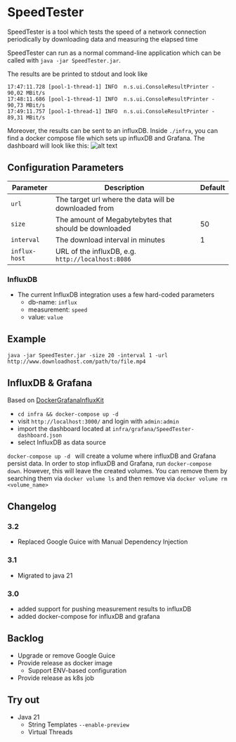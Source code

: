 # SpeedTester

SpeedTester is a tool which tests the speed of a network connection periodically by downloading data and measuring the elapsed time

SpeedTester can run as a normal command-line application which can be called with `java -jar SpeedTester.jar`.

The results are be printed to stdout and look like
```
17:47:11.728 [pool-1-thread-1] INFO  n.s.ui.ConsoleResultPrinter - 90,02 MBit/s
17:48:11.686 [pool-1-thread-1] INFO  n.s.ui.ConsoleResultPrinter - 90,73 MBit/s
17:49:11.757 [pool-1-thread-1] INFO  n.s.ui.ConsoleResultPrinter - 89,31 MBit/s
```

Moreover, the results can be sent to an influxDB. Inside `./infra`, you can find a docker compose file which sets up influxDB and Grafana. The dashboard will look like this:
![alt text](grafana.png)
 
## Configuration Parameters

| Parameter     | Description                                           | Default |
|---------------|-------------------------------------------------------|---------|
| `url`         | The target url where the data will be downloaded from |         |
| `size`        | The amount of Megabytebytes that should be downloaded | 50      |
| `interval`    | The download interval in minutes                      | 1       | 
| `influx-host` | URL of the influxDB, e.g. `http://localhost:8086`     |         | 


### InfluxDB
  * The current InfluxDB integration uses a few hard-coded parameters
      * db-name: `influx`
      * measurement: `speed`
      * value: `value`

## Example
``
java -jar SpeedTester.jar -size 20 -interval 1 -url http://www.downloadhost.com/path/to/file.mp4
``

## InfluxDB & Grafana

Based on [DockerGrafanaInfluxKit](https://github.com/BushnevYuri/DockerGrafanaInfluxKit)

* `cd infra && docker-compose up -d`
* visit `http://localhost:3000/` and login with `admin:admin`
* import the dashboard located at `infra/grafana/SpeedTester-dashboard.json`
* select InfluxDB as data source

`docker-compose up -d ` will create a volume where influxDB and Grafana persist data. In order to stop influxDB and Grafana, run `docker-compose down`.
However, this will leave the created volumes. You can remove them by searching them via `docker volume ls` and then remove via `docker volume rm <volume_name>`

## Changelog
### 3.2
* Replaced Google Guice with Manual Dependency Injection
### 3.1
* Migrated to java 21
### 3.0
* added support for pushing measurement results to influxDB
* added docker-compose for influxDB and grafana 

## Backlog
* Upgrade or remove Google Guice
* Provide release as docker image
  * Support ENV-based configuration
* Provide release as k8s job
## Try out
* Java 21
  * String Templates `--enable-preview`
  * Virtual Threads
  